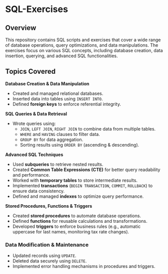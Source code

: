 ﻿# SQL-Exercises

## Overview  
This repository contains SQL scripts and exercises that cover a wide range of database operations, query optimizations, and data manipulations. The exercises focus on various SQL concepts, including database creation, data insertion, querying, and advanced SQL functionalities.  

## Topics Covered  

**Database Creation & Data Manipulation**  
- Created and managed relational databases.  
- Inserted data into tables using `INSERT INTO`.  
- Defined **foreign keys** to enforce referential integrity.  

**SQL Queries & Data Retrieval**  
- Wrote queries using:  
  - `JOIN`, `LEFT JOIN`, `RIGHT JOIN` to combine data from multiple tables.  
  - `WHERE` and `HAVING` clauses to filter data.  
  - `GROUP BY` for data aggregation.  
  - Sorting results using `ORDER BY` (ascending & descending).  

**Advanced SQL Techniques**  
- Used **subqueries** to retrieve nested results.  
- Created **Common Table Expressions (CTE)** for better query readability and performance.  
- Worked with **temporary tables** to store intermediate results.  
- Implemented **transactions** (`BEGIN TRANSACTION`, `COMMIT`, `ROLLBACK`) to ensure data consistency.  
- Defined and managed **indexes** to optimize query performance.  

 **Stored Procedures, Functions & Triggers**  
- Created **stored procedures** to automate database operations.  
- Defined **functions** for reusable calculations and transformations.  
- Developed **triggers** to enforce business rules (e.g., automatic uppercase for last names, monitoring tax rate changes).  

### **Data Modification & Maintenance**  
- Updated records using `UPDATE`.  
- Deleted data securely using `DELETE`.  
- Implemented error handling mechanisms in procedures and triggers.  
